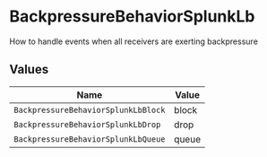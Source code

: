 # BackpressureBehaviorSplunkLb

How to handle events when all receivers are exerting backpressure


## Values

| Name                                | Value                               |
| ----------------------------------- | ----------------------------------- |
| `BackpressureBehaviorSplunkLbBlock` | block                               |
| `BackpressureBehaviorSplunkLbDrop`  | drop                                |
| `BackpressureBehaviorSplunkLbQueue` | queue                               |